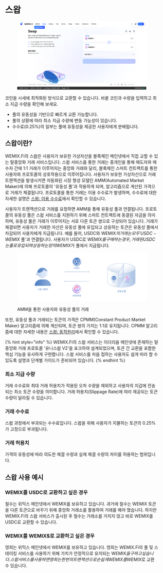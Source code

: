 # 스왑

<figure><img src="../../.gitbook/assets/swap.png" alt=""><figcaption></figcaption></figure>

코인을 시세에 최적화된 방식으로 교환할 수 있습니다. 바꿀 코인과 수량을 입력하고 최소 지급 수량을 확인해 보세요.

* 풀의 유동성을 기반으로 빠르게 교환 가능합니다.
* 풀의 상황에 따라 최소 지급 수량에 변동 가능성이 있습니다.
* 수수료(0.25%)의 일부는 풀에 유동성을 제공한 사용자에게 분배됩니다.

## 스왑이란?

WEMIX.Fi의 스왑은 사용자가 보유한 가상자산을 블록체인 메인넷에서 직접 교할 수 있는 탈중앙화 거래 서비스입니다. 스왑 서비스를 통한 거래는 중개인을 통해 매도자와 매수자 간에 1:1 거래가 이루어지는 중앙화 거래와 달리, 블록체인 스마트 컨트랙트를 통한 사용자와 프로토콜의 상호작용으로 이루어집니다. 사용자가 보유한 가상자산으로 거래 트랜잭션을 발생시키면 자동화된 시장 형성 모델인 AMM(Automated Market Maker)에 의해 프로토콜의 '유동성 풀'과 작용하게 되며, 알고리즘으로 계산된 가격으로 거래가 체결됩니다. 프로토콜을 통한 거래는 이용 수수료가 발생하며, 수수료에 대한 자세한 설명은 [스왑: 이용 수수료](undefined-1.md)에서 확인할 수 있습니다.

사용자가 트랜잭션으로 거래를 요청하면 AMM을 통해 유동성 풀과 연결됩니다. 프로토콜의 유동성 풀은 스왑 서비스를 지원하기 위해 스마트 컨트랙트에 동결된 자금을 의미하며, 유동성 풀은 거래가 이루어지는 서로 다른 토큰 쌍으로 구성되어 있습니다. 거래가 체결되면 사용자가 거래한 자산은 유동성 풀에 유입되고 상응하는 토큰은 유동성 풀에서 차감되어 사용자에게 지급됩니다. 예를 들어, USDC와 WEMIX$의 거래는 모두 'USDC-WEMIX$ 풀'과 연결됩니다. 사용자가 USDC로 WEMIX$를 구매하는 경우, 거래된 USDC는 풀로 유입되며 상응하는 양의 WEMIX$가 풀에서 지급됩니다.

<figure><img src="../../.gitbook/assets/01_Swap.png" alt=""><figcaption><p>AMM을 통한 사용자와 유동성 풀의 거래</p></figcaption></figure>

또한, 유동성 풀과 거래되는 토큰의 가격은 CPMM(Constant Product Market Maker) 알고리즘에 의해 계산되며, 토큰 쌍의 가치는 1:1로 유지됩니다. CPMM 알고리즘에 대한 자세한 내용은 [스왑: 동작원리](undefined.md)에서 확인할 수 있습니다.

{% hint style="info" %}
WEMIX.Fi의 스왑 서비스는 이더리움 메인넷에 존재하는 탈중앙화 거래 프로토콜 '유니스왑 V2'을 포크하여 설계되었으며, 토큰 간 교환을 포함한 핵심 기능을 유사하게 구현합니다. 스왑 서비스를 처음 접하는 사용자도 쉽게 따라 할 수 있도록 설명과 단계별 가이드가 준비되어 있습니다.
{% endhint %}

### 최소 지급 수량

거래 수수료와 최대 거래 허용치가 적용된 오차 수량을 제외하고 사용자의 지갑에 전송되는 최소 토큰 수량을 의미합니다. 거래 허용치(Slippage Rate)에 따라 제공되는 토큰 수량이 달라질 수 있습니다.

### 거래 수수료

스왑 과정에서 부과되는 수수료입니다. 스왑을 위해 사용자가 지불하는 토큰의 0.25%가 고정으로 부과됩니다.

### 거래 허용치

가격의 유동성에 따라 의도한 체결 수량과 실제 체결 수량의 차이를 허용하는 범위입니다.&#x20;

## 스왑 사용 예시

### **WEMIX를 USDC로 교환하고 싶은 경우**

철수는 위믹스 메인넷에서 WEMIX를 보유하고 있습니다. 과거에 철수는 WEMIX 토큰을 다른 토큰으로 바꾸기 위해 중앙화 거래소를 활용하여 거래를 해야 했습니다. 하지만 WEMIX.Fi의 스왑 서비스가 출시된 후 철수는 거래소를 거치지 않고 바로 WEMIX를 USDC로 교환할 수 있습니다.

### **WEMIX를 WEMIX$로 교환하고 싶은 경우**

영희는 위믹스 메인넷에서 WEMIX를 보유하고 있습니다. 영희는 WEMIX.Fi의 풀 및 스테이킹 서비스를 사용하기 위해 가치가 안정적으로 유지되는 WEMIX$을 구하고 싶습니다. 스왑 서비스를 사용하면 영희는 한 번의 트랜잭션으로 손쉽게 WEMIX를 WEMIX$로 교환 수 있습니다.
